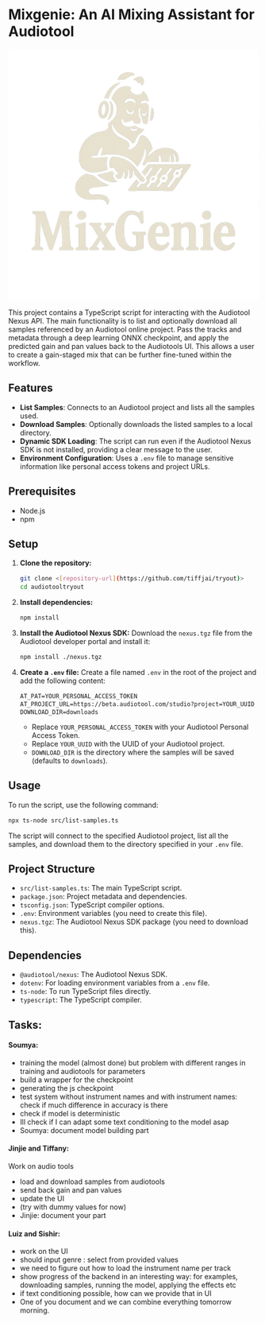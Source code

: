 # Mixgenie: An AI Mixing Assistant for Audiotool
![Mixgenie Logo](https://github.com/tiffjai/mixgenie/blob/main/frontend/src/images/mixgenie.png?raw=true)

This project contains a TypeScript script for interacting with the Audiotool Nexus API. The main functionality is to list and optionally download all samples referenced by an Audiotool online project. Pass the tracks and metadata through a deep learning ONNX checkpoint, and apply the predicted gain and pan values back to the Audiotools UI. This allows a user to create a gain-staged mix that can be further fine-tuned within the workflow. 

## Features

- **List Samples**: Connects to an Audiotool project and lists all the samples used.
- **Download Samples**: Optionally downloads the listed samples to a local directory.
- **Dynamic SDK Loading**: The script can run even if the Audiotool Nexus SDK is not installed, providing a clear message to the user.
- **Environment Configuration**: Uses a `.env` file to manage sensitive information like personal access tokens and project URLs.

## Prerequisites

- Node.js
- npm

## Setup

1.  **Clone the repository:**
    ```bash
    git clone <[repository-url](https://github.com/tiffjai/tryout)>
    cd audiotooltryout
    ```

2.  **Install dependencies:**
    ```bash
    npm install
    ```

3.  **Install the Audiotool Nexus SDK:**
    Download the `nexus.tgz` file from the Audiotool developer portal and install it:
    ```bash
    npm install ./nexus.tgz
    ```

4.  **Create a `.env` file:**
    Create a file named `.env` in the root of the project and add the following content:
    ```
    AT_PAT=YOUR_PERSONAL_ACCESS_TOKEN
    AT_PROJECT_URL=https://beta.audiotool.com/studio?project=YOUR_UUID
    DOWNLOAD_DIR=downloads
    ```
    - Replace `YOUR_PERSONAL_ACCESS_TOKEN` with your Audiotool Personal Access Token.
    - Replace `YOUR_UUID` with the UUID of your Audiotool project.
    - `DOWNLOAD_DIR` is the directory where the samples will be saved (defaults to `downloads`).

## Usage

To run the script, use the following command:

```bash
npx ts-node src/list-samples.ts
```

The script will connect to the specified Audiotool project, list all the samples, and download them to the directory specified in your `.env` file.

## Project Structure

-   `src/list-samples.ts`: The main TypeScript script.
-   `package.json`: Project metadata and dependencies.
-   `tsconfig.json`: TypeScript compiler options.
-   `.env`: Environment variables (you need to create this file).
-   `nexus.tgz`: The Audiotool Nexus SDK package (you need to download this).

## Dependencies

-   `@audiotool/nexus`: The Audiotool Nexus SDK.
-   `dotenv`: For loading environment variables from a `.env` file.
-   `ts-node`: To run TypeScript files directly.
-   `typescript`: The TypeScript compiler.



## Tasks:
#### Soumya:
- training the model (almost done) but problem with different ranges in training and audiotools for parameters
- ⁠build a wrapper for the checkpoint
- generating the js checkpoint
- ⁠test system without instrument names and with instrument names: check if much difference in accuracy is there
- ⁠check if model is deterministic
- ⁠Ill check if I can adapt some text conditioning to the model asap
- ⁠Soumya: document model building part

#### Jinjie and Tiffany:
Work on audio tools
- load and download samples from audiotools
- ⁠send back gain and pan values
- ⁠update the UI
- ⁠(try with dummy values for now)
- ⁠Jinjie: document your part

#### Luiz and Sishir:
- work on the UI
- ⁠should input genre : select from provided values
- ⁠we need to figure out how to load the instrument name per track
- ⁠show progress of the backend in an interesting way: for examples, downloading samples, running the model, applying the effects etc
- ⁠if text conditioning possible, how can we provide that in UI
- ⁠One of you document and we can combine everything tomorrow morning.
